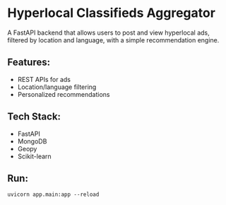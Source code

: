 
# Hyperlocal Classifieds Aggregator

A FastAPI backend that allows users to post and view hyperlocal ads, filtered by location and language, with a simple recommendation engine.

## Features:
- REST APIs for ads
- Location/language filtering
- Personalized recommendations

## Tech Stack:
- FastAPI
- MongoDB
- Geopy
- Scikit-learn

## Run:
```
uvicorn app.main:app --reload
```
